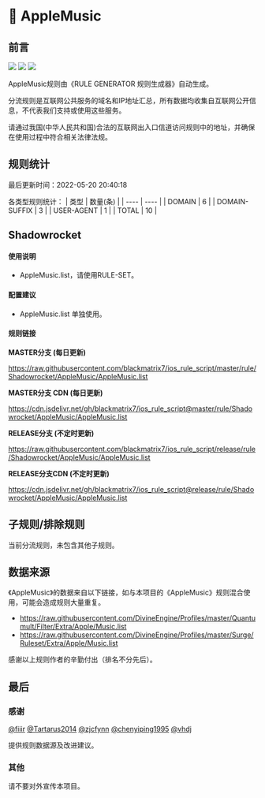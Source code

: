 # 🧸 AppleMusic

## 前言

![](https://shields.io/badge/-移除重复规则-ff69b4) ![](https://shields.io/badge/-DOMAIN与DOMAIN--SUFFIX合并-green) ![](https://shields.io/badge/-IP--CIDR(6)合并-blueviolet) 

AppleMusic规则由《RULE GENERATOR 规则生成器》自动生成。

分流规则是互联网公共服务的域名和IP地址汇总，所有数据均收集自互联网公开信息，不代表我们支持或使用这些服务。

请通过我国(中华人民共和国)合法的互联网出入口信道访问规则中的地址，并确保在使用过程中符合相关法律法规。

## 规则统计

最后更新时间：2022-05-20 20:40:18

各类型规则统计：
| 类型 | 数量(条)  | 
| ---- | ----  |
| DOMAIN | 6  | 
| DOMAIN-SUFFIX | 3  | 
| USER-AGENT | 1  | 
| TOTAL | 10  | 


## Shadowrocket 

#### 使用说明
- AppleMusic.list，请使用RULE-SET。

#### 配置建议
- AppleMusic.list 单独使用。

#### 规则链接
**MASTER分支 (每日更新)**

https://raw.githubusercontent.com/blackmatrix7/ios_rule_script/master/rule/Shadowrocket/AppleMusic/AppleMusic.list

**MASTER分支 CDN (每日更新)**

https://cdn.jsdelivr.net/gh/blackmatrix7/ios_rule_script@master/rule/Shadowrocket/AppleMusic/AppleMusic.list

**RELEASE分支 (不定时更新)**

https://raw.githubusercontent.com/blackmatrix7/ios_rule_script/release/rule/Shadowrocket/AppleMusic/AppleMusic.list

**RELEASE分支CDN (不定时更新)**

https://cdn.jsdelivr.net/gh/blackmatrix7/ios_rule_script@release/rule/Shadowrocket/AppleMusic/AppleMusic.list

## 子规则/排除规则


当前分流规则，未包含其他子规则。

## 数据来源

《AppleMusic》的数据来自以下链接，如与本项目的《AppleMusic》规则混合使用，可能会造成规则大量重复。

- https://raw.githubusercontent.com/DivineEngine/Profiles/master/Quantumult/Filter/Extra/Apple/Music.list
- https://raw.githubusercontent.com/DivineEngine/Profiles/master/Surge/Ruleset/Extra/Apple/Music.list


感谢以上规则作者的辛勤付出（排名不分先后）。

## 最后

### 感谢

[@fiiir](https://github.com/fiiir) [@Tartarus2014](https://github.com/Tartarus2014) [@zjcfynn](https://github.com/zjcfynn) [@chenyiping1995](https://github.com/chenyiping1995) [@vhdj](https://github.com/vhdj)

提供规则数据源及改进建议。

### 其他

请不要对外宣传本项目。